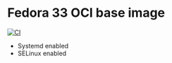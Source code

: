# Fedora 33 OCI base image

[![CI](https://github.com/dzintars/container-fedora33/workflows/CI/badge.svg?event=push)](https://github.com/dzintars/container-fedora33/actions?query=workflow%3ACI)

- Systemd enabled
- SELinux enabled
